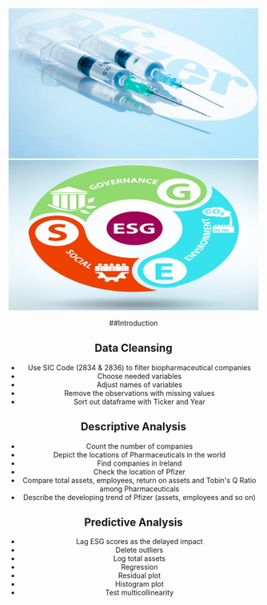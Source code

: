 <div align = center><img src="./Images/Pfizer.jpg" width = "500" height = "300" />
<img src="./Images/ESG.jpg" width = "500" height = "300" />

<div aligh = left>

##Introduction

## Data Cleansing
- Use SIC Code (2834 & 2836) to filter biopharmaceutical companies
- Choose needed variables
- Adjust names of variables
- Remove the observations with missing values
- Sort out dataframe with Ticker and Year

## Descriptive Analysis
- Count the number of companies
- Depict the locations of Pharmaceuticals in the world
- Find companies in Ireland
- Check the location of Pfizer 
- Compare total assets, employees, return on assets and Tobin's Q Ratio among Pharmaceuticals
- Describe the developing trend of Pfizer (assets, employees and so on)

## Predictive Analysis
- Lag ESG scores as the delayed impact 
- Delete outliers
- Log total assets
- Regression 
- Residual plot 
- Histogram plot
- Test multicollinearity



